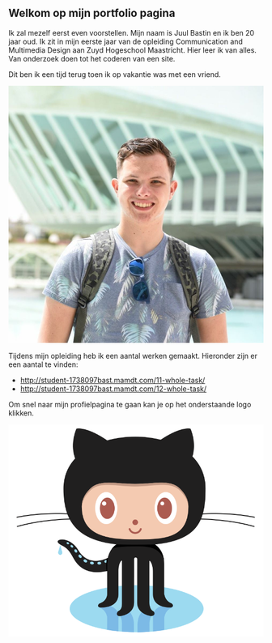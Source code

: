 ## Welkom op mijn portfolio pagina

Ik zal mezelf eerst even voorstellen. Mijn naam is Juul Bastin en ik ben 20 jaar oud. Ik zit in mijn eerste jaar van de opleiding Communication and Multimedia Design aan Zuyd Hogeschool Maastricht. Hier leer ik van alles. Van onderzoek doen tot het coderen van een site. 

Dit ben ik een tijd terug toen ik op vakantie was met een vriend.

![Ik in Valencia](/Valencia.jpg)

Tijdens mijn opleiding heb ik een aantal werken gemaakt. Hieronder zijn er een aantal te vinden:
* http://student-1738097bast.mamdt.com/11-whole-task/
* http://student-1738097bast.mamdt.com/12-whole-task/

Om snel naar mijn profielpagina te gaan kan je op het onderstaande logo klikken.

[![Octocat](Octocat.png)](https://github.com/JuulBastin)

